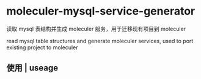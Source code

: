 # moleculer-mysql-service-generator

读取 mysql 表结构并生成 moleculer 服务，用于迁移现有项目到 moleculer

read mysql table structures and generate moleculer services, used to port existing project to moleculer

## 使用 | useage

